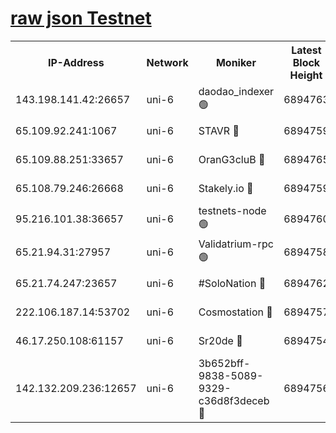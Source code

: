 [raw json Testnet](https://rpc-check.junot.stavr.tech/junot/rpc-junot-result.json)
=


<table><tr><th>IP-Address</th><th>Network</th><th>Moniker</th><th>Latest Block Height</th><th>Earliest Block Height</th><th>Catching Up</th><th>Tx Index</th><th>Voting Power</th><th>Scan Time</th></tr><tr><td>143.198.141.42:26657</td><td>uni-6</td><td>daodao_indexer 🟢</td><td>6894763</td><td>1</td><td>False</td><td>off</td><td>0</td><td>2024-01-09T21:36:05.437874270UTC</td></tr><tr><td>65.109.92.241:1067</td><td>uni-6</td><td>STAVR 🔴</td><td>6894759</td><td>1138541</td><td>False</td><td>on</td><td>6042</td><td>2024-01-09T21:35:55.213678126UTC</td></tr><tr><td>65.109.88.251:33657</td><td>uni-6</td><td>OranG3cluB 🔴</td><td>6894765</td><td>1138541</td><td>False</td><td>on</td><td>11</td><td>2024-01-09T21:36:09.987309310UTC</td></tr><tr><td>65.108.79.246:26668</td><td>uni-6</td><td>Stakely.io 🔴</td><td>6894759</td><td>1570872</td><td>False</td><td>on</td><td>1358933</td><td>2024-01-09T21:35:55.544616883UTC</td></tr><tr><td>95.216.101.38:36657</td><td>uni-6</td><td>testnets-node 🟢</td><td>6894760</td><td>1615130</td><td>False</td><td>on</td><td>0</td><td>2024-01-09T21:35:57.979153232UTC</td></tr><tr><td>65.21.94.31:27957</td><td>uni-6</td><td>Validatrium-rpc 🟢</td><td>6894758</td><td>2943363</td><td>False</td><td>on</td><td>0</td><td>2024-01-09T21:35:50.703864461UTC</td></tr><tr><td>65.21.74.247:23657</td><td>uni-6</td><td>#SoloNation 🔴</td><td>6894762</td><td>5208001</td><td>False</td><td>on</td><td>112</td><td>2024-01-09T21:36:04.440370895UTC</td></tr><tr><td>222.106.187.14:53702</td><td>uni-6</td><td>Cosmostation 🔴</td><td>6894757</td><td>5344501</td><td>False</td><td>on</td><td>110003</td><td>2024-01-09T21:35:48.181878370UTC</td></tr><tr><td>46.17.250.108:61157</td><td>uni-6</td><td>Sr20de 🔴</td><td>6894754</td><td>6419777</td><td>False</td><td>on</td><td>37</td><td>2024-01-09T21:35:42.351611103UTC</td></tr><tr><td>142.132.209.236:12657</td><td>uni-6</td><td>3b652bff-9838-5089-9329-c36d8f3deceb 🔴</td><td>6894756</td><td>6881280</td><td>False</td><td>on</td><td>157563</td><td>2024-01-09T21:35:46.793985497UTC</td></tr></table>